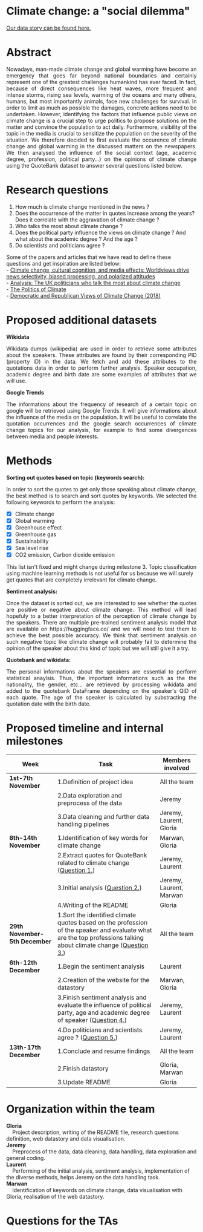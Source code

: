 # **Climate change: a "social dilemma"**
[Our data story can be found here.](https://glpittet.github.io/salazar-gang.github.io/)
# Abstract
<p align= "justify"> Nowadays, man-made climate change and global warming have become an emergency that goes far beyond national boundaries and certainly represent one of the greatest challenges humankind has ever faced. In fact, because of direct consequences like heat waves, more frequent and intense storms, rising sea levels, warming of the oceans and many others, humans, but most importantly animals, face new challenges for survival. In order to limit as much as possible the damages, concrete actions need to be undertaken. However, identifying the factors that influence public views on climate change is a crucial step to urge politics to propose solutions on the matter and convince the population to act daily. Furthermore, visibility of the topic in the media is crucial to sensitize the population on the severity of the situation. We therefore decided to first evaluate the occurence of climate change and global warming in the discussed matters on the newspapers. We then analysed the influence of the social context (age, academic degree, profession, political party…) on the opinions of climate change using the QuoteBank dataset to answer several questions listed below.</p>

# Research questions
1.	How much is climate change mentioned in the news ?
2.	Does the occurrence of the matter in quotes increase among the years? Does it correlate with the aggravation of climate change ?
3.	Who talks the most about climate change ?
4.	Does the political party influence the views on climate change ? And what about the academic degree ? And the age ?
5.	Do scientists and politicians agree ?

Some of the papers and articles that we have read to define these questions and get inspiration are listed below:<br />
    - [Climate change, cultural cognition, and media effects: Worldviews drive news selectivity, biased processing, and polarized attitudes](https://doi.org/10.1177%2F0963662518801170)<br />
    - [Analysis: The UK politicians who talk the most about climate change](https://www.carbonbrief.org/analysis-the-uk-politicians-who-talk-the-most-about-climate-change)<br />
    - [The Politics of Climate](https://www.pewresearch.org/internet/wp-content/uploads/sites/9/2016/10/PS_2016.10.04_Politics-of-Climate_FINAL.pdf)<br />
    - [Democratic and Republican Views of Climate Change (2018)](https://climatecommunication.yale.edu/visualizations-data/partisan-maps-2018/)<br />

# Proposed additional datasets
**Wikidata**
<p align= "justify"> Wikidata dumps (wikipedia) are used in order to retrieve some attributes about the speakers. These attributes are found by their corresponding PID (property ID) in the data. We fetch and add these attributes to the quotations data in order to perform further analysis. Speaker occupation, academic degree and birth date are some examples of attributes that we will use.</p>

**Google Trends**
<p align= "justify"> The informations about the frequency of research of a certain topic on google will be retrieved using Google Trends. It will give informations about the influence of the media on the population. It will be useful to correlate the quotation occurrences and the google search occurrences of climate change topics for our analysis, for example to find some divergences between media and people interests.</p>

# Methods
**Sorting out quotes based on topic (keywords search):**<br />
<p align= "justify"> In order to sort the quotes to get only those speaking about climate change, the best method is to search and sort quotes by keywords. We selected the following keywords to perform the analysis:
 
- [x] Climate change
- [x] Global warming
- [x] Greenhouse effect
- [x] Greenhouse gas
- [x] Sustainability
- [x] Sea level rise
- [x] CO2 emission, Carbon dioxide emission
    
This list isn't fixed and might change during milestone 3. 
Topic classification using machine learning methods is not useful for us because we will surely get quotes that are completely irrelevant for climate change.</p>

**Sentiment analysis:**<br />
<p align= "justify"> Once the dataset is sorted out, we are interested to see whether the quotes are positive or negative about climate change. This method will lead hopefuly to a better interpretation of the perception of climate change by the speakers. There are multiple pre-trained sentiment analysis model that are available on https://huggingface.co/ and we will need to test them to achieve the best possible accuracy. We think that sentiment analysis on such negative topic like climate change will probably fail to determine the opinion of the speaker about this kind of topic but we will still give it a try.</p>

**Quotebank and wikidata:**<br />
<p align= "justify"> The personal informations about the speakers are essential to perform statistical anaylsis. Thus, the important informations such as the the nationality, the gender, etc... are retrieved by processing wikidata and added to the quotebank DataFrame depending on the speaker's QID of each quote. The age of the speaker is calculated by substracting the quotation date with the birth date.</p>


# Proposed timeline and internal milestones
|**Week**|**Task**|**Members involved**|
|----|----|----------------|
|**1st-7th November**|1.Definition of project idea|All the team|
|   |2.Data exploration and preprocess of the data|Jeremy|
| |3.Data cleaning and further data handling pipelines|Jeremy, Laurent, Gloria|
|**8th-14th November**|1.Identification of key words for climate change|Marwan, Gloria|
| |2.Extract quotes for QuoteBank related to climate change ([Question 1.](#research-questions))|Jeremy, Laurent|
| |3.Initial analysis ([Question 2.](#research-questions))|Jeremy, Laurent, Marwan|
| |4.Writing of the README|Gloria|
|**29th November-5th December**|1.Sort the identified climate quotes based on the profession of the speaker and evaluate what are the top professions talking about climate change ([Question 3.](#research-questions))|All the team|
|**6th-12th December**|1.Begin the sentiment analysis|Laurent|
| |2.Creation of the website for the datastory|Marwan, Gloria|
| |3.Finish sentiment analysis and evaluate the influence of political party, age and academic degree of speaker ([Question 4.](#research-questions))|Jeremy, Laurent|
| |4.Do politicians and scientists agree ? ([Question 5.](#research-questions))|Jeremy, Laurent|
|**13th-17th December**|1.Conclude and resume findings|All the team|
| |2.Finish datastory|Gloria, Marwan|
| |3.Update README|Gloria|


# Organization within the team
**Gloria**<br />
    Project description, writing of the README file, research questions definition, web datastory and data visualisation.<br />
**Jeremy**<br /> 
    Preprocess of the data, data cleaning, data handling, data exploration and general coding.<br />
**Laurent**<br />
    Performing of the initial analysis, sentiment analysis, implementation of the diverse methods, helps Jeremy on the data handling task.<br />
**Marwan**<br />
    Identification of keywords on climate change, data visualisation with Gloria, realisation of the web datastory.<br />


# Questions for the TAs
